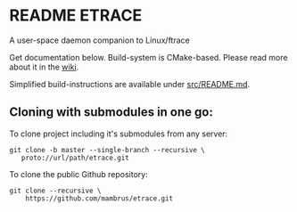 README ETRACE
=============

A user-space daemon companion to Linux/ftrace

Get documentation below. Build-system is CMake-based. Please read
more about it in the [wiki](wiki/README.md).


Simplified build-instructions are available under [src/README.md](src/README.md).

Cloning with submodules in one go:
----------------------------------

To clone project including it's submodules from any server:

    git clone -b master --single-branch --recursive \
	   proto://url/path/etrace.git

To clone the public Github repository:

    git clone --recursive \
	    https://github.com/mambrus/etrace.git


